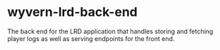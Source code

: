 # wyvern-lrd-back-end
The back end for the LRD application that handles storing and fetching player logs as well as serving endpoints for the front end.
